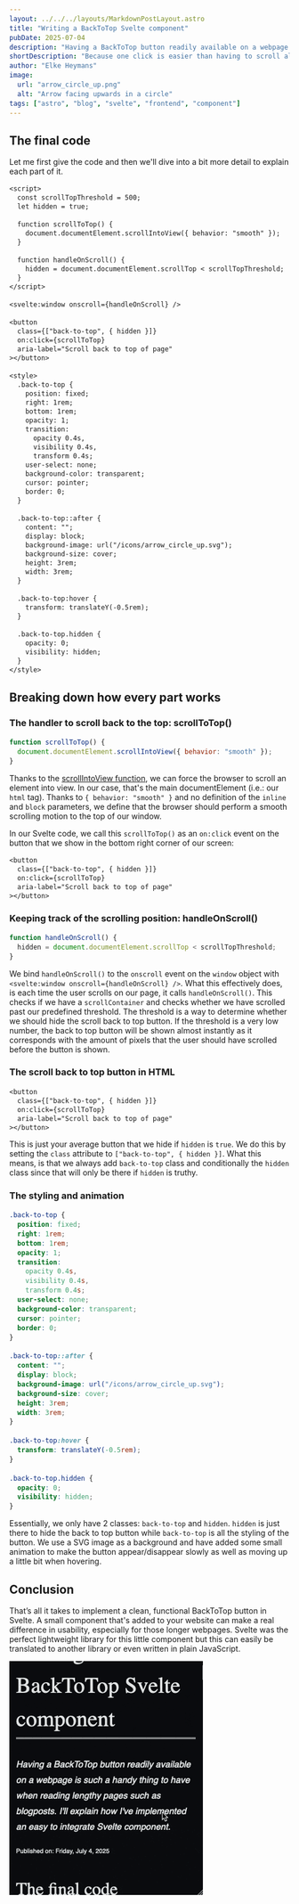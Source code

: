 ```yaml
---
layout: ../../../layouts/MarkdownPostLayout.astro
title: "Writing a BackToTop Svelte component"
pubDate: 2025-07-04
description: "Having a BackToTop button readily available on a webpage is such a handy thing to have when reading lengthy pages such as blogposts. I'll explain how I've implemented an easy to integrate Svelte component."
shortDescription: "Because one click is easier than having to scroll all the way back"
author: "Elke Heymans"
image:
  url: "arrow_circle_up.png"
  alt: "Arrow facing upwards in a circle"
tags: ["astro", "blog", "svelte", "frontend", "component"]
---
```


## The final code

Let me first give the code and then we'll dive into a bit more detail to explain each part of it.

```svelte
<script>
  const scrollTopThreshold = 500;
  let hidden = true;

  function scrollToTop() {
    document.documentElement.scrollIntoView({ behavior: "smooth" });
  }

  function handleOnScroll() {
    hidden = document.documentElement.scrollTop < scrollTopThreshold;
  }
</script>

<svelte:window onscroll={handleOnScroll} />

<button
  class={["back-to-top", { hidden }]}
  on:click={scrollToTop}
  aria-label="Scroll back to top of page"
></button>

<style>
  .back-to-top {
    position: fixed;
    right: 1rem;
    bottom: 1rem;
    opacity: 1;
    transition:
      opacity 0.4s,
      visibility 0.4s,
      transform 0.4s;
    user-select: none;
    background-color: transparent;
    cursor: pointer;
    border: 0;
  }

  .back-to-top::after {
    content: "";
    display: block;
    background-image: url("/icons/arrow_circle_up.svg");
    background-size: cover;
    height: 3rem;
    width: 3rem;
  }

  .back-to-top:hover {
    transform: translateY(-0.5rem);
  }

  .back-to-top.hidden {
    opacity: 0;
    visibility: hidden;
  }
</style>
```

## Breaking down how every part works

### The handler to scroll back to the top: scrollToTop()

```js
function scrollToTop() {
  document.documentElement.scrollIntoView({ behavior: "smooth" });
}
```

Thanks to the [scrollIntoView function](https://developer.mozilla.org/en-US/docs/Web/API/Element/scrollIntoView), we can force the browser to scroll an element into view.
In our case, that's the main documentElement (i.e.: our `html` tag).
Thanks to `{ behavior: "smooth" }` and no definition of the `inline` and `block` parameters, we define that the browser should perform a smooth scrolling motion to the top of our window.

In our Svelte code, we call this `scrollToTop()` as an `on:click` event on the button that we show in the bottom right corner of our screen:

```svelte
<button
  class={["back-to-top", { hidden }]}
  on:click={scrollToTop}
  aria-label="Scroll back to top of page"
></button>
```

### Keeping track of the scrolling position: handleOnScroll()

```js
function handleOnScroll() {
  hidden = document.documentElement.scrollTop < scrollTopThreshold;
}
```

We bind `handleOnScroll()` to the `onscroll` event on the `window` object with `<svelte:window onscroll={handleOnScroll} />`.
What this effectively does, is each time the user scrolls on our page, it calls `handleOnScroll()`.
This checks if we have a `scrollContainer` and checks whether we have scrolled past our predefined threshold.
The threshold is a way to determine whether we should hide the scroll back to top button.
If the threshold is a very low number, the back to top button will be shown almost instantly as it corresponds with the amount of pixels that the user should have scrolled before the button is shown.

### The scroll back to top button in HTML

```svelte
<button
  class={["back-to-top", { hidden }]}
  on:click={scrollToTop}
  aria-label="Scroll back to top of page"
></button>
```

This is just your average button that we hide if `hidden` is `true`.
We do this by setting the `class` attribute to `["back-to-top", { hidden }]`.
What this means, is that we always add `back-to-top` class and conditionally the `hidden` class since that will only be there if `hidden` is truthy.

### The styling and animation

```css
.back-to-top {
  position: fixed;
  right: 1rem;
  bottom: 1rem;
  opacity: 1;
  transition:
    opacity 0.4s,
    visibility 0.4s,
    transform 0.4s;
  user-select: none;
  background-color: transparent;
  cursor: pointer;
  border: 0;
}

.back-to-top::after {
  content: "";
  display: block;
  background-image: url("/icons/arrow_circle_up.svg");
  background-size: cover;
  height: 3rem;
  width: 3rem;
}

.back-to-top:hover {
  transform: translateY(-0.5rem);
}

.back-to-top.hidden {
  opacity: 0;
  visibility: hidden;
}
```

Essentially, we only have 2 classes: `back-to-top` and `hidden`.
`hidden` is just there to hide the back to top button while `back-to-top` is all the styling of the button.
We use a SVG image as a background and have added some small animation to make the button appear/disappear slowly as well as moving up a little bit when hovering.

## Conclusion

That’s all it takes to implement a clean, functional BackToTop button in Svelte.
A small component that's added to your website can make a real difference in usability, especially for those longer webpages.
Svelte was the perfect lightweight library for this little component but this can easily be translated to another library or even written in plain JavaScript.

![An example of the back to top button](./example.gif)
